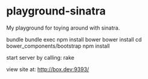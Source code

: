 playground-sinatra
==================

My playground for toying around with sinatra.

bundle
bundle exec npm install bower
bower install
cd bower_components/bootstrap
npm install

start server by calling:
rake

view site at:
http://box.dev:9393/
